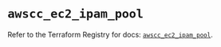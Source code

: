 # `awscc_ec2_ipam_pool`

Refer to the Terraform Registry for docs: [`awscc_ec2_ipam_pool`](https://registry.terraform.io/providers/hashicorp/awscc/0.70.0/docs/resources/ec2_ipam_pool).
